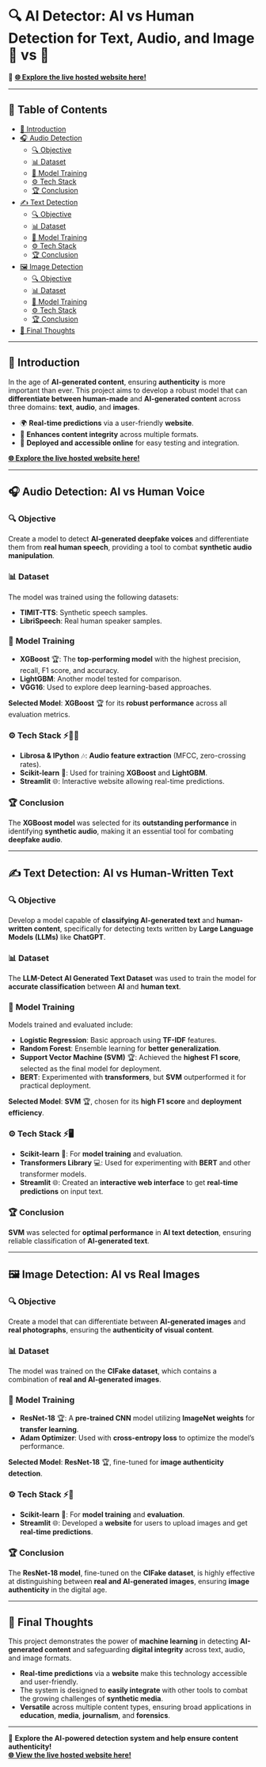 # 🔍 **AI Detector: AI vs Human Detection for Text, Audio, and Image** 🤖 vs 👤

🚀 [**🌐 Explore the live hosted website here!**](https://gen-ai-detector.streamlit.app/)

---

## 📑 **Table of Contents**

- [🌟 Introduction](#introduction)
- [🎧 Audio Detection](#audio-detection)
  - [🔍 Objective](#audio-objective)
  - [📊 Dataset](#audio-dataset)
  - [🧠 Model Training](#audio-model-training)
  - [⚙️ Tech Stack](#audio-tech-stack)
  - [🏆 Conclusion](#audio-conclusion)
- [✍️ Text Detection](#text-detection)
  - [🔍 Objective](#text-objective)
  - [📊 Dataset](#text-dataset)
  - [🧠 Model Training](#text-model-training)
  - [⚙️ Tech Stack](#text-tech-stack)
  - [🏆 Conclusion](#text-conclusion)
- [🖼️ Image Detection](#image-detection)
  - [🔍 Objective](#image-objective)
  - [📊 Dataset](#image-dataset)
  - [🧠 Model Training](#image-model-training)
  - [⚙️ Tech Stack](#image-tech-stack)
  - [🏆 Conclusion](#image-conclusion)
- [🌟 Final Thoughts](#final-thoughts)

---

## 🌟 **Introduction**

In the age of **AI-generated content**, ensuring **authenticity** is more important than ever. This project aims to develop a robust model that can **differentiate between human-made** and **AI-generated content** across three domains: **text**, **audio**, and **images**.

- 🌍 **Real-time predictions** via a user-friendly **website**.
- 🔎 **Enhances content integrity** across multiple formats.
- 🚀 **Deployed and accessible online** for easy testing and integration.

[**🌐 Explore the live hosted website here!**](https://gen-ai-detector.streamlit.app/)

---

## 🎧 **Audio Detection**: **AI vs Human Voice**

### 🔍 **Objective**
Create a model to detect **AI-generated deepfake voices** and differentiate them from **real human speech**, providing a tool to combat **synthetic audio manipulation**.

### 📊 **Dataset**
The model was trained using the following datasets:
- **TIMIT-TTS**: Synthetic speech samples.
- **LibriSpeech**: Real human speaker samples.

### 🧠 **Model Training**
- **XGBoost** 🏆: The **top-performing model** with the highest precision, recall, F1 score, and accuracy.
- **LightGBM**: Another model tested for comparison.
- **VGG16**: Used to explore deep learning-based approaches.

**Selected Model**: **XGBoost** 🏆 for its **robust performance** across all evaluation metrics.

### ⚙️ **Tech Stack** ⚡🧑‍💻
- **Librosa & IPython** 🎶: **Audio feature extraction** (MFCC, zero-crossing rates).
- **Scikit-learn** 🔧: Used for training **XGBoost** and **LightGBM**.
- **Streamlit** 🌐: Interactive website allowing real-time predictions.

### 🏆 **Conclusion**
The **XGBoost model** was selected for its **outstanding performance** in identifying **synthetic audio**, making it an essential tool for combating **deepfake audio**.

---

## ✍️ **Text Detection**: **AI vs Human-Written Text**

### 🔍 **Objective**
Develop a model capable of **classifying AI-generated text** and **human-written content**, specifically for detecting texts written by **Large Language Models (LLMs)** like **ChatGPT**.

### 📊 **Dataset**
The **LLM-Detect AI Generated Text Dataset** was used to train the model for **accurate classification** between **AI** and **human text**.

### 🧠 **Model Training**
Models trained and evaluated include:
- **Logistic Regression**: Basic approach using **TF-IDF** features.
- **Random Forest**: Ensemble learning for **better generalization**.
- **Support Vector Machine (SVM)** 🏆: Achieved the **highest F1 score**, selected as the final model for deployment.
- **BERT**: Experimented with **transformers**, but **SVM** outperformed it for practical deployment.

**Selected Model**: **SVM** 🏆, chosen for its **high F1 score** and **deployment efficiency**.

### ⚙️ **Tech Stack** ⚡🖥️
- **Scikit-learn** 🔧: For **model training** and evaluation.
- **Transformers Library** 💻: Used for experimenting with **BERT** and other transformer models.
- **Streamlit** 🌐: Created an **interactive web interface** to get **real-time predictions** on input text.

### 🏆 **Conclusion**
**SVM** was selected for **optimal performance** in **AI text detection**, ensuring reliable classification of **AI-generated text**.

---

## 🖼️ **Image Detection**: **AI vs Real Images**

### 🔍 **Objective**
Create a model that can differentiate between **AI-generated images** and **real photographs**, ensuring the **authenticity of visual content**.

### 📊 **Dataset**
The model was trained on the **CIFake dataset**, which contains a combination of **real and AI-generated images**.

### 🧠 **Model Training**
- **ResNet-18** 🏆: A **pre-trained CNN** model utilizing **ImageNet weights** for **transfer learning**.
- **Adam Optimizer**: Used with **cross-entropy loss** to optimize the model’s performance.

**Selected Model**: **ResNet-18** 🏆, fine-tuned for **image authenticity detection**.

### ⚙️ **Tech Stack** ⚡📸
- **Scikit-learn** 🔧: For **model training** and **evaluation**.
- **Streamlit** 🌐: Developed a **website** for users to upload images and get **real-time predictions**.

### 🏆 **Conclusion**
The **ResNet-18 model**, fine-tuned on the **CIFake dataset**, is highly effective at distinguishing between **real and AI-generated images**, ensuring **image authenticity** in the digital age.

---

## 🌟 **Final Thoughts**

This project demonstrates the power of **machine learning** in detecting **AI-generated content** and safeguarding **digital integrity** across text, audio, and image formats.

- **Real-time predictions** via a **website** make this technology accessible and user-friendly.
- The system is designed to **easily integrate** with other tools to combat the growing challenges of **synthetic media**.
- **Versatile** across multiple content types, ensuring broad applications in **education**, **media**, **journalism**, and **forensics**.

---

🚀 **Explore the AI-powered detection system and help ensure content authenticity!**  
[**🌐 View the live hosted website here!**](https://gen-ai-detector.streamlit.app/)
